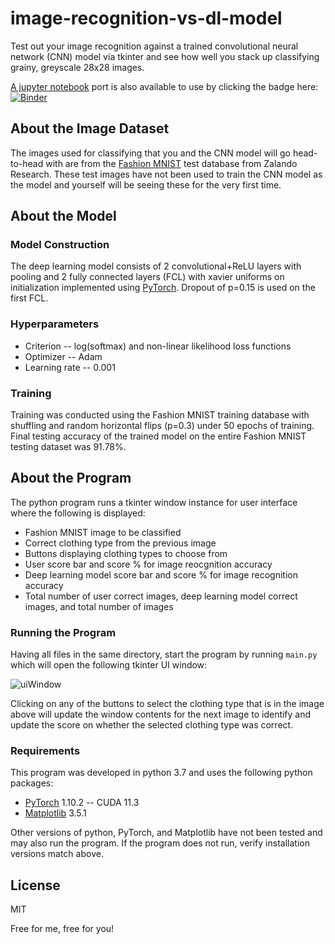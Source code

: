 # image-recognition-vs-dl-model
Test out your image recognition against a trained convolutional neural network (CNN) model via tkinter 
and see how well you stack up classifying grainy, greyscale 28x28 images.

[A jupyter notebook][image-recon-jupyter] port is also available to use by clicking the badge here:  
[![Binder](https://mybinder.org/badge_logo.svg)](https://mybinder.org/v2/gh/ivanlieu/image-recognition-jupyter/HEAD?labpath=image-recog-jupyter.ipynb)

## About the Image Dataset
The images used for classifying that you and the CNN model will go head-to-head with are from 
the [Fashion MNIST][FMNIST] test database from Zalando Research. These test images have not been used to
train the CNN model as the model and yourself will be seeing these for the very first time.

## About the Model
### Model Construction
The deep learning model consists of 2 convolutional+ReLU layers with pooling and 2 fully connected 
layers (FCL) with xavier uniforms on initialization implemented using [PyTorch][PyTorch]. Dropout of p=0.15 is used 
on the first FCL. 

### Hyperparameters
- Criterion -- log(softmax) and non-linear likelihood loss functions 
- Optimizer -- Adam
- Learning rate -- 0.001

### Training
Training was conducted using the Fashion MNIST training database with shuffling and random horizontal 
flips (p=0.3) under 50 epochs of training. Final testing accuracy of the trained model on the entire 
Fashion MNIST testing dataset was 91.78%.

## About the Program
The python program runs a tkinter window instance for user interface where the following is displayed:
- Fashion MNIST image to be classified
- Correct clothing type from the previous image
- Buttons displaying clothing types to choose from
- User score bar and score % for image reocgnition accuracy
- Deep learning model score bar and score % for image recognition accuracy
- Total number of user correct images, deep learning model correct images, and total number of images

### Running the Program
Having all files in the same directory, start the program by running `main.py` which will open the
following tkinter UI window:

![uiWindow](https://i.imgur.com/G442PNH.png)

Clicking on any of the buttons to select the clothing type that is in the image above will update the window
contents for the next image to identify and update the score on whether the selected clothing type was correct.
### Requirements
This program was developed in python 3.7 and uses the following python packages:
- [PyTorch][PyTorch] 1.10.2 -- CUDA 11.3
- [Matplotlib][matplotlib] 3.5.1

Other versions of python, PyTorch, and Matplotlib have not been tested and may also run the program. If the program
does not run, verify installation versions match above.

## License
MIT

Free for me, free for you!

[image-recon-jupyter]: <https://github.com/ivanlieu/image-recognition-jupyter>
[FMNIST]: <https://github.com/zalandoresearch/fashion-mnist>
[PyTorch]: <https://pytorch.org/>
[matplotlib]: <https://matplotlib.org/stable/index.html>
